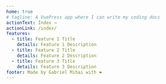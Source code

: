```yaml
---
home: true
# tagline: A VuePress app where I can write my coding docs
actionText: Index →
actionLink: /index/
features:
  - title: Feature 1 Title
    details: Feature 1 Description
  - title: Feature 2 Title
    details: Feature 2 Description
  - title: Feature 3 Title
    details: Feature 3 Description
footer: Made by Gabriel Mihai with ❤️
---
```

